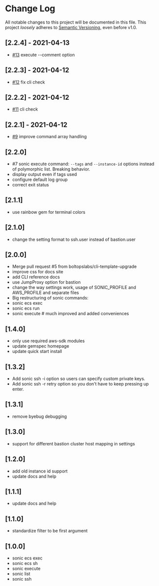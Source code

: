# Change Log

All notable changes to this project will be documented in this file.
This project *loosely* adheres to [Semantic Versioning](http://semver.org/), even before v1.0.

## [2.2.4] - 2021-04-13
- [#13](https://github.com/boltops-tools/sonic/pull/13) execute --comment option

## [2.2.3] - 2021-04-12
- [#12](https://github.com/boltops-tools/sonic/pull/12) fix cli check

## [2.2.2] - 2021-04-12
- [#11](https://github.com/boltops-tools/sonic/pull/11) cli check

## [2.2.1] - 2021-04-12
- [#9](https://github.com/boltops-tools/sonic/pull/9) improve command array handling

## [2.2.0]
- #7 sonic execute command: `--tags` and `--instance-id` options instead of polymorphic list. Breaking behavior.
- display output even if tags used
- configure default log group
- correct exit status

## [2.1.1]
- use rainbow gem for terminal colors

## [2.1.0]
- change the setting format to ssh.user instead of bastion.user

## [2.0.0]
- Merge pull request #5 from boltopslabs/cli-template-upgrade
- improve css for docs site
- add CLI reference docs
- use JumpProxy option for bastion
- change the way settings work, usage of SONIC_PROFILE and AWS_PROFILE and separate files
- Big restructuring of sonic commands:
- sonic ecs exec
- sonic ecs run
- sonic execute # much improved and added conveniences

## [1.4.0]
- only use required aws-sdk modules
- update gemspec homepage
- update quick start install

## [1.3.2]
- Add sonic ssh -i option so users can specify custom private keys.
- Add sonic ssh -r retry option so you don't have to keep pressing up enter.

## [1.3.1]
- remove byebug debugging

## [1.3.0]
- support for different bastion cluster host mapping in settings

## [1.2.0]
- add old instance id support
- update docs and help

## [1.1.1]
- update docs and help

## [1.1.0]
- standardize filter to be first argument

## [1.0.0]
- sonic ecs exec
- sonic ecs sh
- sonic execute
- sonic list
- sonic ssh
